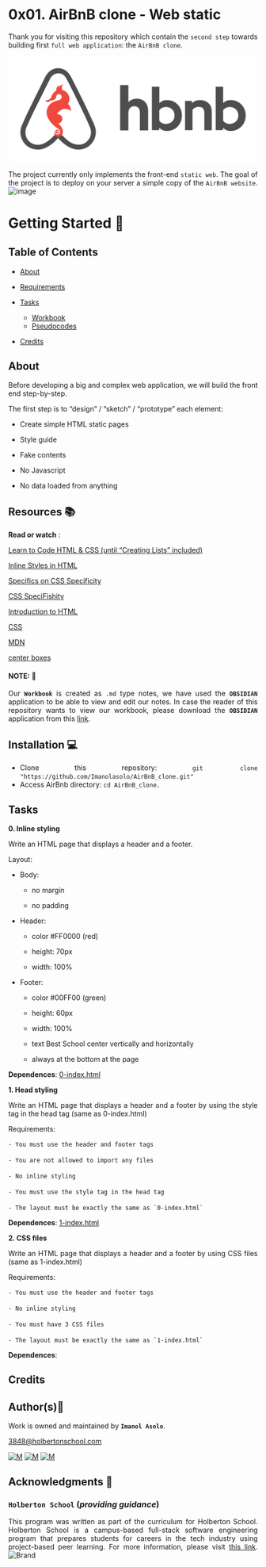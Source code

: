 # 0x01. AirBnB clone - Web static
<div style="text-align: justify">

Thank you for visiting this repository which contain the `second step` towards building first `full web application`: the `AirBnB clone`. 
<div style="text-align: justify">
	
![hbnb](https://github.com/Alexoat76/AirBnB_clone/blob/main/assets/hbnb-logo.png?raw=true)
	
The project currently only implements the front-end `static web`. The goal of the project is to deploy on your server a simple copy of the `AirBnB website`.
![image](https://user-images.githubusercontent.com/86312558/158035254-680f52e7-bbfb-4c21-967e-514f1008febc.png)

# Getting Started :running:	
<div style="text-align: justify">
	
## Table of Contents
* [About](#about)
* [Requirements](#requirements)

* [Tasks](#tasks)
	* [Workbook](https://github.com/Alexoat76/AirBnB_clone/tree/main/assets/obsidian)
	* [Pseudocodes](https://github.com/Alexoat76/AirBnB_clone/tree/main/assets/pseudocodes)
* [Credits](#credits)

	
## About
	
Before developing a big and complex web application, we will build the front end step-by-step.

The first step is to “design” / “sketch” / “prototype” each element:

- Create simple HTML static pages

- Style guide

- Fake contents

- No Javascript

- No data loaded from anything
	
## Resources :books:

**Read or watch** :

[Learn to Code HTML & CSS (until “Creating Lists” included)](https://intranet.hbtn.io/rltoken/qq7qrSgdVRuD1kPd_jf7Fw)

[Inline Styles in HTML](https://intranet.hbtn.io/rltoken/xW69RnLZMt3AusI1SDvr8g)

[Specifics on CSS Specificity](https://intranet.hbtn.io/rltoken/sO3wz-QbhwYdKJqvokC4PA)

[CSS SpeciFishity](https://intranet.hbtn.io/rltoken/NvqQf3dgY64bb-QWC5Cueg)

[Introduction to HTML](https://intranet.hbtn.io/rltoken/STaxnOI5qv1enUuwIALelw)

[CSS](https://intranet.hbtn.io/rltoken/g-uj9Azx1rALX49xCZHK0w)

[MDN](https://intranet.hbtn.io/rltoken/El1BHRNNO2hPEcOt_XwF-Q)

[center boxes](https://intranet.hbtn.io/rltoken/HI0qRNDq20cgICIhO18kUQ)


#### **NOTE:** :notebook:

Our **`Workbook`** is created as `.md` type notes, we have used the **`OBSIDIAN`** application to be able to view and edit our notes.
In case the reader of this repository wants to view our workbook, please download the **`OBSIDIAN`** application from this [link](https://obsidian.md/download).

	

	
## Installation :computer:
	
- Clone this repository: `git clone "https://github.com/Imanolasolo/AirBnB_clone.git"`	
- Access AirBnb directory: `cd AirBnB_clone.`


## Tasks

**0. Inline styling**

Write an HTML page that displays a header and a footer.

Layout:

- Body:
    - no margin

    - no padding

- Header:

    - color #FF0000 (red)

    - height: 70px

    - width: 100%

- Footer:

    - color #00FF00 (green)

    - height: 60px

    - width: 100%

    - text Best School center vertically and horizontally

    - always at the bottom at the page

**Dependences**: [0-index.html](https://github.com/Imanolasolo/AirBnB_clone/blob/main/web_static/0-index.html)    

**1. Head styling**

Write an HTML page that displays a header and a footer by using the style tag in the head tag (same as 0-index.html)

Requirements:

    - You must use the header and footer tags

    - You are not allowed to import any files

    - No inline styling

    - You must use the style tag in the head tag

    - The layout must be exactly the same as `0-index.html`

**Dependences**: [1-index.html](https://github.com/Imanolasolo/AirBnB_clone/blob/main/web_static/1-index.html)

**2. CSS files**

Write an HTML page that displays a header and a footer by using CSS files (same as 1-index.html)

Requirements:

    - You must use the header and footer tags

    - No inline styling

    - You must have 3 CSS files
	 
    - The layout must be exactly the same as `1-index.html`
	
**Dependences**:
	
	
## Credits

## Author(s):blue_book:

Work is owned and maintained by 
	**`Imanol Asolo`**.

<3848@holbertonschool.com>

[![M](https://upload.wikimedia.org/wikipedia/commons/thumb/9/91/Octicons-mark-github.svg/25px-Octicons-mark-github.svg.png)](https://github.com/Imanolasolo)
[![M](https://upload.wikimedia.org/wikipedia/fr/thumb/c/c8/Twitter_Bird.svg/25px-Twitter_Bird.svg.png)](https://twitter.com/jjusturi)
[![M](https://upload.wikimedia.org/wikipedia/commons/thumb/c/ca/LinkedIn_logo_initials.png/25px-LinkedIn_logo_initials.png)](https://www.linkedin.com/in/imanol-asolo-5ba9b42a/)



## Acknowledgments :mega: 

### **`Holberton School`** (*providing guidance*)
	
This program was written as part of the curriculum for Holberton School.
Holberton School is a campus-based full-stack software engineering program
that prepares students for careers in the tech industry using project-based
peer learning. For more information,  please visit [this link](https://www.holbertonschool.com/).
![Brand](https://assets.website-files.com/6105315644a26f77912a1ada/610540e8b4cd6969794fe673_Holberton_School_logo-04-04.svg)
